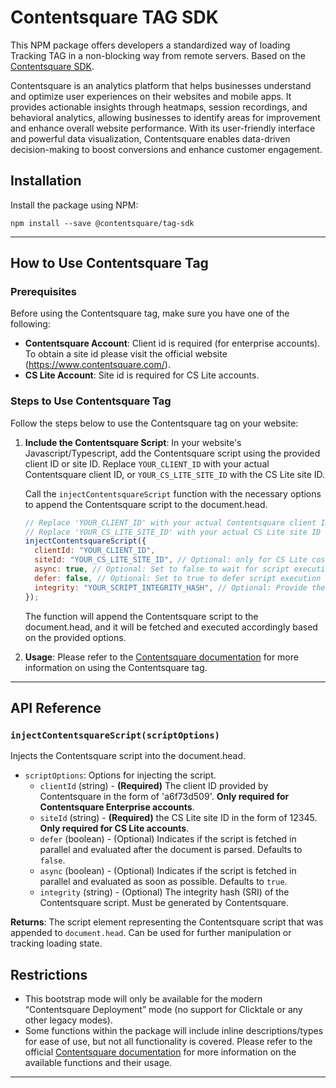 # Contentsquare TAG SDK

This NPM package offers developers a standardized way of loading Tracking TAG in a non-blocking way from remote
servers. Based on the [Contentsquare SDK](https://docs.contentsquare.com/uxa-en/).

Contentsquare is an analytics platform that helps businesses understand and optimize user experiences on their websites and mobile apps. It provides actionable insights through heatmaps, session recordings, and behavioral analytics, allowing businesses to identify areas for improvement and enhance overall website performance. With its user-friendly interface and powerful data visualization, Contentsquare enables data-driven decision-making to boost conversions and enhance customer engagement.

## Installation

Install the package using NPM:

```console
npm install --save @contentsquare/tag-sdk
```

---

## How to Use Contentsquare Tag

### Prerequisites

Before using the Contentsquare tag, make sure you have one of the following:

- **Contentsquare Account**: Client id is required (for enterprise accounts). To obtain a site id please visit the official website (https://www.contentsquare.com/).
- **CS Lite Account**: Site id is required for CS Lite accounts.

### Steps to Use Contentsquare Tag

Follow the steps below to use the Contentsquare tag on your website:

1. **Include the Contentsquare Script**: In your website's Javascript/Typescript, add the Contentsquare script using the provided client ID or site ID. Replace `YOUR_CLIENT_ID` with your actual Contentsquare client ID, or `YOUR_CS_LITE_SITE_ID` with the CS Lite site ID.

   Call the `injectContentsquareScript` function with the necessary options to append the Contentsquare script to the document.head.

   ```javascript
   // Replace 'YOUR_CLIENT_ID' with your actual Contentsquare client ID
   // Replace 'YOUR_CS_LITE_SITE_ID' with your actual CS Lite site ID
   injectContentsquareScript({
     clientId: "YOUR_CLIENT_ID",
     siteId: "YOUR_CS_LITE_SITE_ID", // Optional: only for CS Lite costumers, if set do not pass the clientId
     async: true, // Optional: Set to false to wait for script execution until after document parsing.
     defer: false, // Optional: Set to true to defer script execution after document parsing.
     integrity: "YOUR_SCRIPT_INTEGRITY_HASH", // Optional: Provide the integrity hash for script security (if required).
   });
   ```

   The function will append the Contentsquare script to the document.head, and it will be fetched and executed accordingly based on the provided options.

2. **Usage**: Please refer to the [Contentsquare documentation](https://docs.contentsquare.com/uxa-en/) for more information on using the Contentsquare tag.

---

## API Reference

### `injectContentsquareScript(scriptOptions)`

Injects the Contentsquare script into the document.head.

- `scriptOptions`: Options for injecting the script.
  - `clientId` (string) - **(Required)** The client ID provided by Contentsquare in the form of 'a6f73d509'. **Only required for Contentsquare Enterprise accounts**.
  - `siteId` (string) - **(Required)** the CS Lite site ID in the form of 12345. **Only required for CS Lite accounts**.
  - `defer` (boolean) - (Optional) Indicates if the script is fetched in parallel and evaluated after the document is parsed. Defaults to `false`.
  - `async` (boolean) - (Optional) Indicates if the script is fetched in parallel and evaluated as soon as possible. Defaults to `true`.
  - `integrity` (string) - (Optional) The integrity hash (SRI) of the Contentsquare script. Must be generated by Contentsquare.

**Returns**: The script element representing the Contentsquare script that was appended to `document.head`. Can be used for further manipulation or tracking loading state.

## Restrictions

- This bootstrap mode will only be available for the modern “Contentsquare Deployment” mode (no support for Clicktale or any other legacy modes).
- Some functions within the package will include inline descriptions/types for ease of use, but not all functionality is covered. Please refer to the official [Contentsquare documentation](https://docs.contentsquare.com/uxa-en/) for more information on the available functions and their usage.

---

